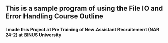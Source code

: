 ## This is a sample program of using the File IO and Error Handling Course Outline

#### I made this Project at Pre Training of New Assistant Recruitement (NAR 24-2) at BINUS University
